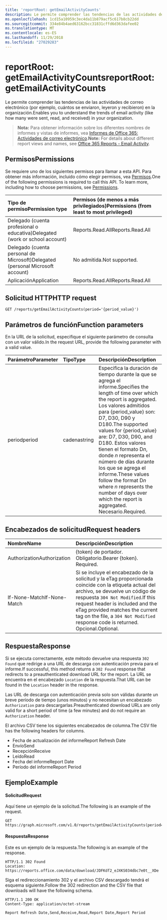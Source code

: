 ```yaml
---
title: 'reportRoot: getEmailActivityCounts'
description: Le permite comprender las tendencias de las actividades de correo electrónico (por ejemplo, cuántos se enviaron, leyeron y recibieron) en la organización.
ms.openlocfilehash: 1cd15a10959c3ec4da11b879acf5c617b8cb22dd
ms.sourcegitcommit: 334e84b4aed63162bcc31831cffd6d363dafee02
ms.translationtype: MT
ms.contentlocale: es-ES
ms.lasthandoff: 11/29/2018
ms.locfileid: "27029283"
---
```

# <a name="reportroot-getemailactivitycounts"></a><span data-ttu-id="ccb49-103">reportRoot: getEmailActivityCounts</span><span class="sxs-lookup"><span data-stu-id="ccb49-103">reportRoot: getEmailActivityCounts</span></span>

<span data-ttu-id="ccb49-104">Le permite comprender las tendencias de las actividades de correo electrónico (por ejemplo, cuántos se enviaron, leyeron y recibieron) en la organización.</span><span class="sxs-lookup"><span data-stu-id="ccb49-104">Enables you to understand the trends of email activity (like how many were sent, read, and received) in your organization.</span></span>

> <span data-ttu-id="ccb49-105">**Nota:** Para obtener información sobre los diferentes nombres de informes y vistas de informes, vea [Informes de Office 365: Actividades de correo electrónico](https://support.office.com/client/Email-activity-1cbe2c00-ca65-4fb9-9663-1bbfa58ebe44).</span><span class="sxs-lookup"><span data-stu-id="ccb49-105">**Note:** For details about different report views and names, see [Office 365 Reports - Email Activity](https://support.office.com/client/Email-activity-1cbe2c00-ca65-4fb9-9663-1bbfa58ebe44).</span></span>

## <a name="permissions"></a><span data-ttu-id="ccb49-106">Permisos</span><span class="sxs-lookup"><span data-stu-id="ccb49-106">Permissions</span></span>

<span data-ttu-id="ccb49-p101">Se requiere uno de los siguientes permisos para llamar a esta API. Para obtener más información, incluido cómo elegir permisos, vea [Permisos](/graph/permissions-reference).</span><span class="sxs-lookup"><span data-stu-id="ccb49-p101">One of the following permissions is required to call this API. To learn more, including how to choose permissions, see [Permissions](/graph/permissions-reference).</span></span>

| <span data-ttu-id="ccb49-109">Tipo de permiso</span><span class="sxs-lookup"><span data-stu-id="ccb49-109">Permission type</span></span>                        | <span data-ttu-id="ccb49-110">Permisos (de menos a más privilegiados)</span><span class="sxs-lookup"><span data-stu-id="ccb49-110">Permissions (from least to most privileged)</span></span> |
| :------------------------------------- | :--------------------------------------- |
| <span data-ttu-id="ccb49-111">Delegado (cuenta profesional o educativa)</span><span class="sxs-lookup"><span data-stu-id="ccb49-111">Delegated (work or school account)</span></span>     | <span data-ttu-id="ccb49-112">Reports.Read.All</span><span class="sxs-lookup"><span data-stu-id="ccb49-112">Reports.Read.All</span></span>                         |
| <span data-ttu-id="ccb49-113">Delegado (cuenta personal de Microsoft)</span><span class="sxs-lookup"><span data-stu-id="ccb49-113">Delegated (personal Microsoft account)</span></span> | <span data-ttu-id="ccb49-114">No admitida.</span><span class="sxs-lookup"><span data-stu-id="ccb49-114">Not supported.</span></span>                           |
| <span data-ttu-id="ccb49-115">Aplicación</span><span class="sxs-lookup"><span data-stu-id="ccb49-115">Application</span></span>                            | <span data-ttu-id="ccb49-116">Reports.Read.All</span><span class="sxs-lookup"><span data-stu-id="ccb49-116">Reports.Read.All</span></span>                         |

## <a name="http-request"></a><span data-ttu-id="ccb49-117">Solicitud HTTP</span><span class="sxs-lookup"><span data-stu-id="ccb49-117">HTTP request</span></span>

<!-- { "blockType": "ignored" } --> 

```http
GET /reports/getEmailActivityCounts(period='{period_value}')
```

## <a name="function-parameters"></a><span data-ttu-id="ccb49-118">Parámetros de función</span><span class="sxs-lookup"><span data-stu-id="ccb49-118">Function parameters</span></span>

<span data-ttu-id="ccb49-119">En la URL de la solicitud, especifique el siguiente parámetro de consulta con un valor válido.</span><span class="sxs-lookup"><span data-stu-id="ccb49-119">In the request URL, provide the following parameter with a valid value.</span></span>

| <span data-ttu-id="ccb49-120">Parámetro</span><span class="sxs-lookup"><span data-stu-id="ccb49-120">Parameter</span></span> | <span data-ttu-id="ccb49-121">Tipo</span><span class="sxs-lookup"><span data-stu-id="ccb49-121">Type</span></span>   | <span data-ttu-id="ccb49-122">Descripción</span><span class="sxs-lookup"><span data-stu-id="ccb49-122">Description</span></span>                              |
| :-------- | :----- | :--------------------------------------- |
| <span data-ttu-id="ccb49-123">period</span><span class="sxs-lookup"><span data-stu-id="ccb49-123">period</span></span>    | <span data-ttu-id="ccb49-124">cadena</span><span class="sxs-lookup"><span data-stu-id="ccb49-124">string</span></span> | <span data-ttu-id="ccb49-125">Especifica la duración de tiempo durante la que se agrega el informe.</span><span class="sxs-lookup"><span data-stu-id="ccb49-125">Specifies the length of time over which the report is aggregated.</span></span> <span data-ttu-id="ccb49-126">Los valores admitidos para {period_value} son: D7, D30, D90 y D180.</span><span class="sxs-lookup"><span data-stu-id="ccb49-126">The supported values for {period_value} are: D7, D30, D90, and D180.</span></span> <span data-ttu-id="ccb49-127">Estos valores tienen el formato D*n*, donde *n* representa el número de días durante los que se agrega el informe.</span><span class="sxs-lookup"><span data-stu-id="ccb49-127">These values follow the format D*n* where *n* represents the number of days over which the report is aggregated.</span></span> <span data-ttu-id="ccb49-128">Necesario.</span><span class="sxs-lookup"><span data-stu-id="ccb49-128">Required.</span></span> |

## <a name="request-headers"></a><span data-ttu-id="ccb49-129">Encabezados de solicitud</span><span class="sxs-lookup"><span data-stu-id="ccb49-129">Request headers</span></span>

| <span data-ttu-id="ccb49-130">Nombre</span><span class="sxs-lookup"><span data-stu-id="ccb49-130">Name</span></span>          | <span data-ttu-id="ccb49-131">Descripción</span><span class="sxs-lookup"><span data-stu-id="ccb49-131">Description</span></span>                              |
| :------------ | :--------------------------------------- |
| <span data-ttu-id="ccb49-132">Authorization</span><span class="sxs-lookup"><span data-stu-id="ccb49-132">Authorization</span></span> | <span data-ttu-id="ccb49-p103">{token} de portador. Obligatorio.</span><span class="sxs-lookup"><span data-stu-id="ccb49-p103">Bearer {token}. Required.</span></span>                |
| <span data-ttu-id="ccb49-135">If-None-Match</span><span class="sxs-lookup"><span data-stu-id="ccb49-135">If-None-Match</span></span> | <span data-ttu-id="ccb49-136">Si se incluye el encabezado de la solicitud y la eTag proporcionada coincide con la etiqueta actual del archivo, se devuelve un código de respuesta `304 Not Modified`.</span><span class="sxs-lookup"><span data-stu-id="ccb49-136">If this request header is included and the eTag provided matches the current tag on the file, a `304 Not Modified` response code is returned.</span></span> <span data-ttu-id="ccb49-137">Opcional.</span><span class="sxs-lookup"><span data-stu-id="ccb49-137">Optional.</span></span> |

## <a name="response"></a><span data-ttu-id="ccb49-138">Respuesta</span><span class="sxs-lookup"><span data-stu-id="ccb49-138">Response</span></span>

<span data-ttu-id="ccb49-139">Si se ejecuta correctamente, este método devuelve una respuesta `302 Found` que redirige a una URL de descarga con autenticación previa para el informe.</span><span class="sxs-lookup"><span data-stu-id="ccb49-139">If successful, this method returns a `302 Found` response that redirects to a preauthenticated download URL for the report.</span></span> <span data-ttu-id="ccb49-140">La URL se encuentra en el encabezado `Location` de la respuesta.</span><span class="sxs-lookup"><span data-stu-id="ccb49-140">That URL can be found in the `Location` header in the response.</span></span>

<span data-ttu-id="ccb49-141">Las URL de descarga con autenticación previa solo son válidas durante un breve período de tiempo (unos minutos) y no necesitan un encabezado `Authorization` para descargarlas.</span><span class="sxs-lookup"><span data-stu-id="ccb49-141">Preauthenticated download URLs are only valid for a short period of time (a few minutes) and do not require an `Authorization` header.</span></span>

<span data-ttu-id="ccb49-142">El archivo CSV tiene los siguientes encabezados de columna.</span><span class="sxs-lookup"><span data-stu-id="ccb49-142">The CSV file has the following headers for columns.</span></span>

- <span data-ttu-id="ccb49-143">Fecha de actualización del informe</span><span class="sxs-lookup"><span data-stu-id="ccb49-143">Report Refresh Date</span></span>
- <span data-ttu-id="ccb49-144">Envío</span><span class="sxs-lookup"><span data-stu-id="ccb49-144">Send</span></span>
- <span data-ttu-id="ccb49-145">Recepción</span><span class="sxs-lookup"><span data-stu-id="ccb49-145">Receive</span></span>
- <span data-ttu-id="ccb49-146">Leído</span><span class="sxs-lookup"><span data-stu-id="ccb49-146">Read</span></span>
- <span data-ttu-id="ccb49-147">Fecha del informe</span><span class="sxs-lookup"><span data-stu-id="ccb49-147">Report Date</span></span>
- <span data-ttu-id="ccb49-148">Período del informe</span><span class="sxs-lookup"><span data-stu-id="ccb49-148">Report Period</span></span>

## <a name="example"></a><span data-ttu-id="ccb49-149">Ejemplo</span><span class="sxs-lookup"><span data-stu-id="ccb49-149">Example</span></span>

#### <a name="request"></a><span data-ttu-id="ccb49-150">Solicitud</span><span class="sxs-lookup"><span data-stu-id="ccb49-150">Request</span></span>

<span data-ttu-id="ccb49-151">Aquí tiene un ejemplo de la solicitud.</span><span class="sxs-lookup"><span data-stu-id="ccb49-151">The following is an example of the request.</span></span>

<!--{
  "blockType": "request",
  "isComposable": true,
  "name": "reportroot_getemailactivitycounts"
}-->

```http
GET https://graph.microsoft.com/v1.0/reports/getEmailActivityCounts(period='D7')
```

#### <a name="response"></a><span data-ttu-id="ccb49-152">Respuesta</span><span class="sxs-lookup"><span data-stu-id="ccb49-152">Response</span></span>

<span data-ttu-id="ccb49-153">Este es un ejemplo de la respuesta.</span><span class="sxs-lookup"><span data-stu-id="ccb49-153">The following is an example of the response.</span></span>

<!-- { "blockType": "response", "@odata.type": "microsoft.graph.report" } --> 

```http
HTTP/1.1 302 Found
Location: https://reports.office.com/data/download/JDFKdf2_eJXKS034dbc7e0t__XDe
```

<span data-ttu-id="ccb49-154">Siga el redireccionamiento 302 y el archivo CSV descargado tendrá el esquema siguiente.</span><span class="sxs-lookup"><span data-stu-id="ccb49-154">Follow the 302 redirection and the CSV file that downloads will have the following schema.</span></span>

<!-- {
  "blockType": "ignored"
} -->

```http
HTTP/1.1 200 OK
Content-Type: application/octet-stream

Report Refresh Date,Send,Receive,Read,Report Date,Report Period
```

